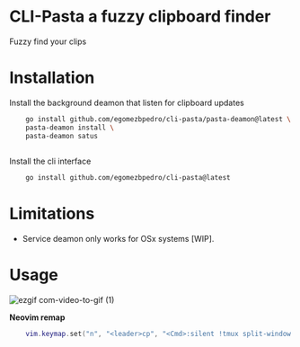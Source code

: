 # CLI-Pasta a fuzzy clipboard finder

Fuzzy find your clips


# Installation

Install the background deamon that listen for clipboard updates
```sh
    go install github.com/egomezbpedro/cli-pasta/pasta-deamon@latest \
    pasta-deamon install \
    pasta-deamon satus
    
```

Install the cli interface
```sh
    go install github.com/egomezbpedro/cli-pasta@latest
```

# Limitations

- Service deamon only works for OSx systems [WIP].

# Usage

![ezgif com-video-to-gif (1)](https://github.com/egomezbpedro/cli-pasta/assets/57415533/d57b19bc-1890-4ef7-9ad1-3358e317bf53)

**Neovim remap**
``` lua
    vim.keymap.set("n", "<leader>cp", "<Cmd>:silent !tmux split-window -h cli-pasta<CR>")
```
